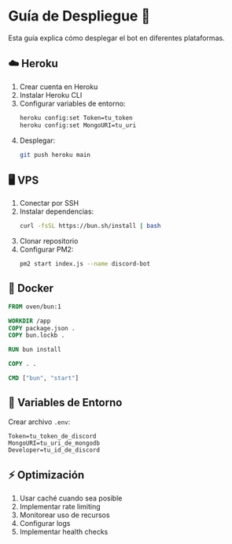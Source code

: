 # Guía de Despliegue 🚀

Esta guía explica cómo desplegar el bot en diferentes plataformas.

## ☁️ Heroku

1. Crear cuenta en Heroku
2. Instalar Heroku CLI
3. Configurar variables de entorno:
   ```bash
   heroku config:set Token=tu_token
   heroku config:set MongoURI=tu_uri
   ```
4. Desplegar:
   ```bash
   git push heroku main
   ```

## 🖥️ VPS

1. Conectar por SSH
2. Instalar dependencias:
   ```bash
   curl -fsSL https://bun.sh/install | bash
   ```
3. Clonar repositorio
4. Configurar PM2:
   ```bash
   pm2 start index.js --name discord-bot
   ```

## 🐳 Docker

```dockerfile
FROM oven/bun:1

WORKDIR /app
COPY package.json .
COPY bun.lockb .

RUN bun install

COPY . .

CMD ["bun", "start"]
```

## 📝 Variables de Entorno

Crear archivo `.env`:
```env
Token=tu_token_de_discord
MongoURI=tu_uri_de_mongodb
Developer=tu_id_de_discord
```

## ⚡ Optimización

1. Usar caché cuando sea posible
2. Implementar rate limiting
3. Monitorear uso de recursos
4. Configurar logs
5. Implementar health checks